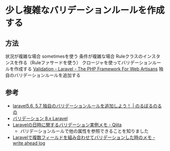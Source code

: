 # 少し複雑なバリデーションルールを作成する

## 方法

状況が複雑な場合
  sometimesを使う
条件が複雑な場合
  Ruleクラスのインスタンスを作る（Ruleファサードを使う）
  クロージャを使ってバリデーションルールを作成する
    [Validation - Laravel - The PHP Framework For Web Artisans](https://laravel.com/docs/8.x/validation#using-closures)
  独自のバリデーションルールを追加する

## 参考

- [laravel5.6, 5.7 独自のバリデーションルールを追加しよう！ | のるぼるのるの](https://tac-blog.tech/index.php/2018/09/08/add-validation-rule/)
- [バリデーション 8.x Laravel](https://readouble.com/laravel/8.x/ja/validation.html)
- [Laravelの日時に関するバリデーション実例メモ - Qiita](https://qiita.com/Sannsaku/items/797e890a425fcae9133c)
  - バリデーションルールで他の属性を参照できることを知りました
- [Laravelで複数フィールドを組み合わせてバリデーションした時のメモ - write ahead log](https://twinbird-htn.hatenablog.com/entry/2018/12/14/230000)

